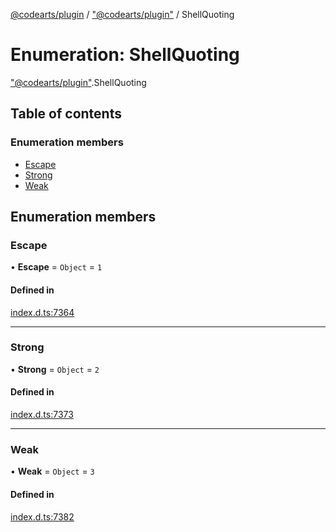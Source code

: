 [@codearts/plugin](../README.md) / ["@codearts/plugin"](../modules/_codearts_plugin_.md) / ShellQuoting

# Enumeration: ShellQuoting

["@codearts/plugin"](../modules/_codearts_plugin_.md).ShellQuoting

## Table of contents

### Enumeration members

- [Escape](codearts_plugin_.ShellQuoting.md#escape)
- [Strong](codearts_plugin_.ShellQuoting.md#strong)
- [Weak](codearts_plugin_.ShellQuoting.md#weak)

## Enumeration members

### Escape

• **Escape** = `Object` = `1`

#### Defined in

[index.d.ts:7364](https://github.com/huaweicloud/cloudide-plugin-api/blob/84e382d/index.d.ts#L7364)

___

### Strong

• **Strong** = `Object` = `2`

#### Defined in

[index.d.ts:7373](https://github.com/huaweicloud/cloudide-plugin-api/blob/84e382d/index.d.ts#L7373)

___

### Weak

• **Weak** = `Object` = `3`

#### Defined in

[index.d.ts:7382](https://github.com/huaweicloud/cloudide-plugin-api/blob/84e382d/index.d.ts#L7382)
